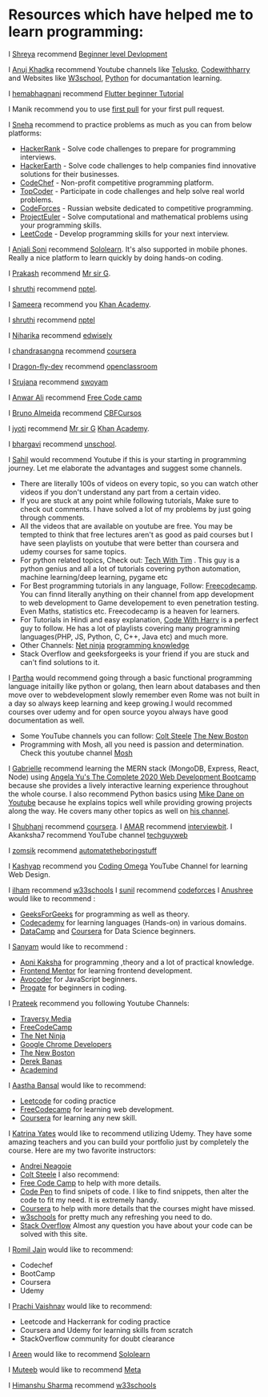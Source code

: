 # Resources which have helped me to learn programming:

<!---Follow the following format to maintain uniformity:

  I [5hre9a](https://github.com/5hre9a) recommend [FreeCodeCamp](https://www.freecodecamp.org/)

--->

I [Shreya](https://github.com/5hre9a) recommend [Beginner level Devlopment](https://www.w3schools.com/)

I [Anuj Khadka](https://github.com/Anuj-Khadka) recommend Youtube channels like [Telusko](https://www.youtube.com/channel/UC59K-uG2A5ogwIrHw4bmlEg), [Codewithharry](https://www.youtube.com/channel/UCeVMnSShP_Iviwkknt83cww) and Websites like [W3school](https://www.w3schools.com/), [Python](https://www.python.org/doc/) for documantation learning.

I [hemabhagnani](https://github.com/hemabhagnani) recommend [Flutter beginner Tutorial](https://www.youtube.com/watch?v=1ukSR1GRtMU&list=PL4cUxeGkcC9jLYyp2Aoh6hcWuxFDX6PBJ)

I Manik recommend you to use [first pull](https://github.com/Manik-Chauhan/first-contributions) for your first pull request.


I [Sneha](https:github.com/5hre9a) recommend to practice problems as much as you can from below platforms:
 * [HackerRank](http://hackerrank.com) - Solve code challenges to prepare for programming interviews.
 * [HackerEarth](http://hackerearth.com) - Solve code challenges to help companies find innovative solutions for their businesses.
 * [CodeChef](http://codechef.com) - Non-profit competitive programming platform.
 * [TopCoder](http://topcoder.com) - Participate in code challenges and help solve real world problems.
 * [CodeForces](http://codeforces.com) - Russian website dedicated to competitive programming.
 * [ProjectEuler](http://projecteuler.net) - Solve computational and mathematical problems using your programming skills.
 * [LeetCode](https://leetcode.com) - Develop programming skills for your next interview.

I [Anjali Soni](https://github.com/anjalisoni3655) recommend [Sololearn](https://www.sololearn.com/). It's also supported in mobile phones. Really a nice platform to learn quickly by doing hands-on coding.

I [Prakash](https://github.com/prakash-sah-lab) recommend [Mr sir G](https://youtu.be/wdejN42iSEY).

I [shruthi](https://github.com/shruthi-kotawar) recommend [nptel]( https://nptel.ac.in/).

I [Sameera]( https://github.com/sameera-7) recommend you [Khan Academy](https://www.khanacademy.org/).

I [shruthi](https://github.com/shruthi-kotawar) recommend [nptel]( https://nptel.ac.in/)

I [Niharika](https://github.com/niharikaponugoti) recommend [edwisely](https://www.edwisely.com/)

I [chandrasangna](https://github.com/chandrasangna.noundla) recommend [coursera](https://www.coursera.org/)


I [Dragon-fly-dev](https://github.com/dragon-fly-dev) recommend [openclassroom](https://www.openclassroom.com/)

I [Srujana](https://GitHub.com/srujana-55) recommend [swoyam](https://www.swoyam.org/)

I [Anwar Ali](https://github.com/Anwarali) recommend [Free Code camp](https://www.google.com/url?sa=t&source=web&rct=j&url=https://www.freecodecamp.org/&ved=2ahUKEwikyYvBh5XsAhVh6nMBHVbwAJgQFjAAegQICxAD&usg=AOvVaw2O9Sbs3zh9NHmRpWZrEZt-)

I [Bruno Almeida](https://github.com/Brunopbb) recommend [CBFCursos](https://www.youtube.com/user/canalfessorbruno)

I [jyoti](https://github.com/jyoti88) recommend [Mr sir G](https://youtu.be/wdejN42iSEY)
[Khan Academy](https://www.khanacademy.org/).

I [bhargavi](https://github.com/Bhargavirudravarapu) recommend [unschool](https://www.unschool.in).

I [Sahil](https://github.com/Sahil-k1509) would recommend Youtube if this is your starting in programming journey. Let me elaborate the advantages and suggest some channels.
  * There are literally 100s of videos on every topic, so you can watch other videos if you don't understand any part from a certain video.
  * If you are stuck at any point while following tutorials, Make sure to check out comments. I have solved a lot of my problems by just going through comments.
  * All the videos that are available on youtube are free. You may be tempted to think that free lectures aren't as good as paid courses but I have seen playlists on youtube that were better than coursera and udemy courses for same topics.
  * For python related topics, Check out: [Tech With Tim](https://www.youtube.com/channel/UC4JX40jDee_tINbkjycV4Sg) . This guy is a python genius and all a lot of tutorials covering python automation, machine learning/deep learning, pygame etc
  * For Best programming tutorials in any language, Follow: [Freecodecamp](https://www.youtube.com/channel/UC8butISFwT-Wl7EV0hUK0BQ). You can finnd literally anything on their channel from app development to web development to Game developement to even penetration testing. Even Maths, statistics etc. Freecodecamp is a heaven for learners.
  * For Tutorials in Hindi and easy explanation, [Code With Harry](https://www.youtube.com/channel/UCeVMnSShP_Iviwkknt83cww) is a perfect guy to follow. He has a lot of playlists covering many programming languages(PHP, JS, Python, C, C++, Java etc) and much more.
  * Other Channels: [Net ninja](https://www.youtube.com/channel/UCW5YeuERMmlnqo4oq8vwUpg) [programming knowledge](https://www.youtube.com/user/ProgrammingKnowledge)
  * Stack Overflow and geeksforgeeks is your friend if you are stuck and can't find solutions to it.

I [Partha](https://github.com/parth93QA) would recommend going through a basic functional programming language initailly like python or golang, then learn about databases and then move over to webdevelopment slowly remember even Rome was not built in a day so always keep learning and keep growing.I would recommed courses over udemy and for open source yoyou always have good documentation as well.
  * Some YouTube channels you can follow:
    [Colt Steele](https://www.youtube.com/c/ColtSteeleCode/playlists)
    [The New Boston](https://www.youtube.com/user/thenewboston)
  * Programming with Mosh, all you need is passion and determination. Check this youtube channel [Mosh](https://www.youtube.com/user/programmingwithmosh)

I [Gabrielle](https://github.com/GabbyJ) recommend learning the MERN stack (MongoDB, Express, React, Node) using [Angela Yu's The Complete 2020 Web Development Bootcamp](https://www.udemy.com/course/the-complete-web-development-bootcamp/) because she provides a lively interactive learning experience throughout the whole course. I also recommend Python basics using [Mike Dane on Youtube](https://www.youtube.com/playlist?list=PLLAZ4kZ9dFpMMs5lskzBApYXn0bl7emsW) because he explains topics well while providing growing projects along the way. He covers many other topics as well on [his channel](https://www.youtube.com/c/GiraffeAcademy/).

I [Shubhani](https://github.com/Shubhani) recommend [coursera](https://www.coursera.org).
I [AMAR](https://github.com/ak0982) recommend [interviewbit](https://www.interviewbit.com/).
I Akanksha7 recommend YouTube channel [techguyweb](https://www.youtube.com/user/TechGuyWeb)

I [zomsik](https://github.com/zomsik) recommend [automatetheboringstuff](https://automatetheboringstuff.com)


I [Kashyap](https://github.com/coderninjakashyap) recommend you [Coding Omega](https://www.youtube.com/c/codingomega) YouTube Channel for learning Web Design.

I [ilham](https://github.com/sadopsa) recommend [w33schools](https://www.w3schools.com/)
I [sunil](https://github.com/noob3426) recommend [codeforces](https://codeforces.com/)
I [Anushree](https://github.com/Anushree176) would like to recommend :
 * [GeeksForGeeks](https://www.geeksforgeeks.org/) for programming as well as theory.
 * [Codecademy](https://www.codecademy.com/) for learning languages (Hands-on) in various domains.
 * [DataCamp](https://www.datacamp.com/) and [Coursera](https://www.coursera.org/search?query=data%20science&) for Data Science beginners.
 
 I [Sanyam](https://github.com/sanyammm) would like to recommend :
 * [Apni Kaksha](https://www.youtube.com/channel/UCF7BExjT2zH_mmyqOB139Dg) for programming ,theory and a lot of practical knowledge.
 * [Frontend Mentor](https://www.frontendmentor.io/challenges) for learning frontend development.
 * [Avocoder](https://www.theavocoder.com/complete-javascript) for JavaScript beginners.
 * [Progate](https://progate.com) for beginners in coding.

I [Prateek](https://github.com/Ocoderdude/) recommend you following Youtube Channels:
* [Traversy Media](https://www.youtube.com/user/TechGuyWeb)
* [FreeCodeCamp](https://www.youtube.com/channel/UC8butISFwT-Wl7EV0hUK0BQ)
* [The Net Ninja](https://www.youtube.com/channel/UCW5YeuERMmlnqo4oq8vwUpg)
* [Google Chrome Developers](https://www.youtube.com/user/ChromeDevelopers)
* [The New Boston](https://www.youtube.com/user/thenewboston)
* [Derek Banas](https://www.youtube.com/user/derekbanas)
* [Academind](https://www.youtube.com/channel/UCSJbGtTlrDami-tDGPUV9-w)

I [Aastha Bansal](https://github.com/aastha271100) would like to recommend:
 * [Leetcode](https://www.leetcode.com) for coding practice
 * [FreeCodecamp](https://www.freecodecamp.org/learn) for learning web development.
 * [Coursera](https://coursera.org) for learning any new skill.


I [Katrina Yates](https://github.com/DekyDesigns) would like to recommend utilizing Udemy. They have some amazing teachers and you can build your portfolio just by completely the course. Here are my two favorite instructors:
 * [Andrei Neagoie](https://www.udemy.com/user/andrei-neagoie/) 
 * [Colt Steele](https://www.udemy.com/user/coltsteele/)
I also recommend:
 * [Free Code Camp](https://www.freecodecamp.org/learn) to help with more details.
 * [Code Pen](https://codepen.io/) to find snipets of code. I like to find snippets, then alter the code to fit my need. It is extremely handy.
 * [Coursera](https://www.freecodecamp.org/learn) to help with more details that the courses might have missed.
 * [w3schools](https://www.w3schools.com/) for pretty much any refreshing you need to do.
 * [Stack Overflow](https://stackoverflow.com/) Almost any question you have about your code can be solved with this site.

I [Romil Jain](https://github.com/romilj012) would like to recommend:
 * Codechef
 * BootCamp
 * Coursera
 * Udemy

I [Prachi Vaishnav](https://github.com/vaishnavprachi98) would like to recommend:
 * Leetcode and Hackerrank for coding practice
 * Coursera and Udemy for learning skills from scratch
 * StackOverflow community for doubt clearance

I [Areen](https://github.com/Areen161) would like to recommend [Sololearn](https://www.sololearn.com/)

I [Muteeb](https://github.com/Muteeb489) would like to recommend [Meta](https://www.coursera.org/professional-certificates/meta-front-end-developer?utm_medium=sem&utm_source=gg&utm_campaign=b2c_apac_meta-front-end-developer_meta_ftcof_professional-certificates_cx_dr_bau_gg_pmax_pr_s2-v2_en_m_hyb_25-08_x&campaignid=22913750309&adgroupid=&device=c&keyword=&matchtype=&network=x&devicemodel=&creativeid=&assetgroupid=6603183056&targetid=&extensionid=&placement=&gad_source=1&gad_campaignid=22913754413&gbraid=0AAAAADdKX6bultO1bjGu4nTeIzAF97mdY&gclid=CjwKCAjw6P3GBhBVEiwAJPjmLhCIA0JKc3aJB1sb1d8-e8M9eXYktBnoau5yDkjbiz1S1VmST7sHCBoCBP8QAvD_BwE)

I [Himanshu Sharma](https://github.com/Himma08) recommend [w33schools](https://www.w3schools.com/)